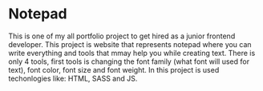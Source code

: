 # Notepad
This is one of my all portfolio project to get hired as a junior frontend developer.
This project is website that represents notepad where you can write everything and tools that mmay help you while creating text.
There is only 4 tools, first tools is changing the font family (what font will used for text), font color, font size and font weight.
In this project is used techonlogies like: HTML, SASS and JS.
